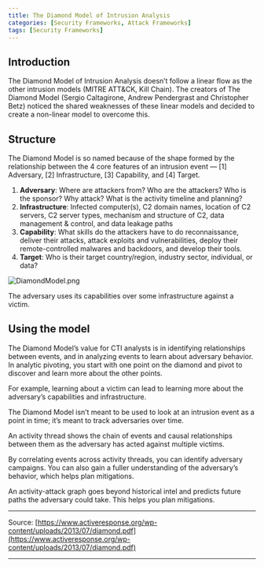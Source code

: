 ```yaml
---
title: The Diamond Model of Intrusion Analysis
categories: [Security Frameworks, Attack Frameworks]
tags: [Security Frameworks]
---
```


## Introduction


The Diamond Model of Intrusion Analysis doesn’t follow a linear flow as the other intrusion models (MITRE ATT&CK, Kill Chain).  The creators of The Diamond Model (Sergio Caltagirone, Andrew Pendergrast and Christopher Betz) noticed the shared weaknesses of these linear models and decided to create a non-linear model to overcome this. 

## Structure

The Diamond Model is so named because of the shape formed by the relationship between the 4 core features of an intrusion event — [1] Adversary, [2] Infrastructure, [3] Capability, and [4] Target. 

1. **Adversary**: Where are attackers from? Who are the attackers? Who is the sponsor? Why attack? What is the activity timeline and planning?
2. **Infrastructure**: Infected computer(s), C2 domain names, location of C2 servers, C2 server types, mechanism and structure of C2, data management & control, and data leakage paths
3. **Capability**: What skills do the attackers have to do reconnaissance, deliver their attacks, attack exploits and vulnerabilities, deploy their remote-controlled malwares and backdoors, and develop their tools.
4. **Target**: Who is their target country/region, industry sector, individual, or data?

![DiamondModel.png](https://s3-us-west-2.amazonaws.com/secure.notion-static.com/2d91c97b-e11a-4ce5-87c8-f9232e56999d/DiamondModel.png)

The adversary uses its capabilities over some infrastructure against a victim.

## Using the model

The Diamond Model’s value for CTI analysts is in identifying relationships between events, and in analyzing events to learn about adversary behavior. In analytic pivoting, you start with one point on the diamond and pivot to discover and learn more about the other points. 

For example, learning about a victim can lead to learning more about the adversary’s capabilities and infrastructure.

The Diamond Model isn’t meant to be used to look at an intrusion event as a point in time; it’s meant to track adversaries over time.

An activity thread shows the chain of events and causal relationships between them as the adversary has acted against multiple victims. 

By correlating events across activity threads, you can identify adversary campaigns. You can also gain a fuller understanding of the adversary’s behavior, which helps plan mitigations.

An activity-attack graph goes beyond historical intel and predicts future paths the adversary could take. This helps you plan mitigations.

---

Source: [https://www.activeresponse.org/wp-content/uploads/2013/07/diamond.pdf](https://www.activeresponse.org/wp-content/uploads/2013/07/diamond.pdf)

---

